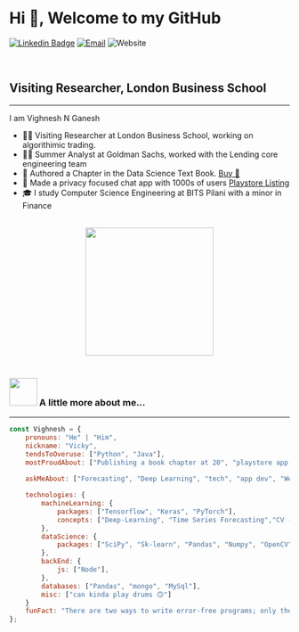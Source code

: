 # Hi 👋, Welcome to my GitHub


[![Linkedin Badge](https://img.shields.io/badge/LinkedIn-0077B5?style=for-the-badge&logo=linkedin&logoColor=white)](https://www.linkedin.com/in/vighnesh-ng/)
[![Email](https://img.shields.io/badge/Gmail-D14836?style=for-the-badge&logo=gmail&logoColor=white)](mailto:ngvighnesh@gmail.com?cc=f20190131@pilani.bits-pilani.ac.in;vighneshnganeshofficial@gmail.com)
![Website](https://img.shields.io/website?logo=googleearth&logoColor=white&style=for-the-badge&url=https%3A%2F%2Fvighneshnatarajanganesh.github.io%2Fpersonal-website%2F)

<br>

## Visiting Researcher, London Business School
----------------------------------------------------

I am Vighnesh N Ganesh
 - 👨‍💼 Visiting Researcher at London Business School, working on algorithimic trading.
 - 👨‍💻 Summer Analyst at Goldman Sachs, worked with the Lending core engineering team
 - 📖 Authored a Chapter in the Data Science Text Book. [Buy 🛒](https://www.vde-verlag.de/books/537721/neue-dimensionen-in-data-science.html)
 - 📱 Made a privacy focused chat app with 1000s of users [Playstore Listing](https://play.google.com/store/apps/details?id=com.VighneshNG.secretbase&hl=en&gl=US)
 - 🎓 I study Computer Science Engineering at BITS Pilani with a minor in Finance

<br>
<center><img src="https://media.giphy.com/media/3o72FkreWNH9OlTtPq/giphy.gif" width="230"></center>
<br>


### <img src="https://media.giphy.com/media/VgCDAzcKvsR6OM0uWg/giphy.gif" width="50"> A little more about me...  
------------------------------

```javascript
const Vighnesh = {
    pronouns: "He" | "Him",
    nickname: "Vicky",
    tendsToOveruse: ["Python", "Java"],
    mostProudAbout: ["Publishing a book chapter at 20", "playstore app with 1000s of users", "driving to nature spots exhaustively"] // Note to Devs: some bad behavious due to overconfidence
    
    askMeAbout: ["Forecasting", "Deep Learning", "tech", "app dev", "Weekend Trip Ideas"],

    technologies: {
        machineLearning: {
            packages: ["Tensorflow", "Keras", "PyTorch"],
            concepts: ["Deep-Learning", "Time Series Forecasting","CV -GANs" ]
        },
        dataScience: {
            packages: ["SciPy", "Sk-learn", "Pandas", "Numpy", "OpenCV", "Matplotlib"]
        },
        backEnd: {
            js: ["Node"],
        },
        databases: ["Pandas", "mongo", "MySql"],
        misc: ["can kinda play drums 🙃"]
    }
    funFact: "There are two ways to write error-free programs; only the third one works"
};
```
